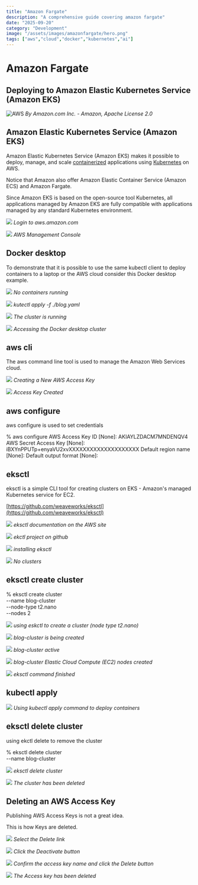 ```yaml
---
title: "Amazon Fargate"
description: "A comprehensive guide covering amazon fargate"
date: "2025-09-20"
category: "Development"
image: "/assets/images/amazonfargate/hero.png"
tags: ["aws","cloud","docker","kubernetes","ai"]
---
```


# Amazon Fargate

## Deploying to Amazon Elastic Kubernetes Service (Amazon EKS)

![AWS](/assets/images/amazonfargate/amazon-web-services-logo.svg)
*By Amazon.com Inc. - Amazon, Apache License 2.0*


## Amazon Elastic Kubernetes Service (Amazon EKS)

Amazon Elastic Kubernetes Service (Amazon EKS) makes it possible to deploy, manage, and scale [containerized](docker.html) applications using [Kubernetes](kubernetes.html) on AWS. 

Notice that Amazon also offer Amazon Elastic Container Service (Amazon ECS) and Amazon Fargate.

Since Amazon EKS is based on the open-source tool Kubernetes, all applications managed by Amazon EKS are fully compatible with applications managed by any standard Kubernetes environment.

![](/assets/images/amazonfargate/screen-shot-2021-08-12-at-7.20.10-pm-1836x1075.png)
*Login to aws.amazon.com*

![](/assets/images/amazonfargate/screen-shot-2021-08-12-at-7.21.06-pm-1836x1048.png)
*AWS Management Console*


## Docker desktop

To demonstrate that it is possible to use the same kubectl client to deploy containers to a laptop or the AWS cloud consider this Docker desktop example.

![](/assets/images/amazonfargate/screen-shot-2021-08-12-at-7.16.52-pm-1836x1039.png)
*No containers running*

![](/assets/images/amazonfargate/screen-shot-2021-08-12-at-7.17.46-pm-1836x1182.png)
*kutectl apply -f ./blog.yaml*

![](/assets/images/amazonfargate/screen-shot-2021-08-12-at-7.18.30-pm-1836x1041.png)
*The cluster is running*

![](/assets/images/amazonfargate/screen-shot-2021-08-12-at-7.18.57-pm-1836x1076.png)
*Accessing the Docker desktop cluster*


## aws cli

The aws command line tool is used to manage the Amazon Web Services cloud.

![](/assets/images/amazonfargate/screen-shot-2021-08-12-at-8.06.57-pm-1836x758.png)
*Creating a New AWS Access Key*

![](/assets/images/amazonfargate/screen-shot-2021-08-12-at-8.07.09-pm-1472x456.png)
*Access Key Created*


## aws configure

aws configure is used to set credentials

% aws configure
AWS Access Key ID [None]: AKIAYLZDACM7MNDENQV4
AWS Secret Access Key [None]: iBXYnPPUTp+enyaVU2xvXXXXXXXXXXXXXXXXXXXX
Default region name [None]: 
Default output format [None]:


## eksctl

eksctl is a simple CLI tool for creating clusters on EKS - Amazon's managed Kubernetes service for EC2.

[https://github.com/weaveworks/eksctl](https://github.com/weaveworks/eksctl)

![](/assets/images/amazonfargate/screen-shot-2021-08-12-at-7.29.15-pm-1836x1016.png)
*eksctl documentation on the AWS site*

![](/assets/images/amazonfargate/screen-shot-2021-08-12-at-7.48.33-pm-1836x1091.png)
*ekctl project on github*

![](/assets/images/amazonfargate/screen-shot-2021-08-12-at-7.48.04-pm-1138x738.png)
*installing eksctl*

![](/assets/images/amazonfargate/screen-shot-2021-08-12-at-7.52.44-pm-1836x934.png)
*No clusters*


## eksctl create cluster

% eksctl create cluster \
--name blog-cluster \
--node-type t2.nano \
--nodes 2

![](/assets/images/amazonfargate/screen-shot-2021-08-12-at-8.41.19-pm-1836x1185.png)
*using eskctl to create a cluster (node type t2.nano)*

![](/assets/images/amazonfargate/screen-shot-2021-08-12-at-8.43.21-pm-1836x953.png)
*blog-cluster is being created*

![](/assets/images/amazonfargate/screen-shot-2021-08-12-at-9.03.14-pm-1836x951.png)
*blog-cluster active*

![](/assets/images/amazonfargate/screen-shot-2021-08-12-at-9.03.31-pm-1836x954.png)
*blog-cluster Elastic Cloud Compute (EC2) nodes created*

![](/assets/images/amazonfargate/screen-shot-2021-08-12-at-9.03.56-pm-1836x1188.png)
*eksctl command finished*


## kubectl apply

![](/assets/images/amazonfargate/screen-shot-2021-08-12-at-9.06.36-pm-1836x1180.png)
*Using kubectl apply command to deploy containers*


## eksctl delete cluster

using ekctl delete to remove the cluster

% eksctl delete cluster \
--name blog-cluster

![](/assets/images/amazonfargate/screen-shot-2021-08-12-at-9.38.35-pm-1836x1181.png)
*eksctl delete cluster*

![](/assets/images/amazonfargate/screen-shot-2021-08-12-at-9.40.30-pm-1836x954.png)
*The cluster has been deleted*


## Deleting an AWS Access Key

Publishing AWS Access Keys is not a great idea.

This is how Keys are deleted.

![](/assets/images/amazonfargate/screen-shot-2021-08-12-at-9.47.55-pm-1836x956.png)
*Select the Delete link*

![](/assets/images/amazonfargate/screen-shot-2021-08-12-at-9.48.09-pm-1836x953.png)
*Click the Deactivate button*

![](/assets/images/amazonfargate/screen-shot-2021-08-12-at-9.49.34-pm-1836x955.png)
*Confirm the access key name and click the Delete button*

![](/assets/images/amazonfargate/screen-shot-2021-08-12-at-9.49.50-pm-1836x956.png)
*The Access key has been deleted*
